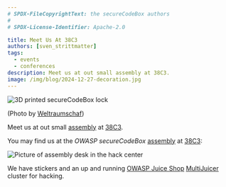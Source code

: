 ```yaml
---
# SPDX-FileCopyrightText: the secureCodeBox authors
#
# SPDX-License-Identifier: Apache-2.0

title: Meet Us At 38C3
authors: [sven_strittmatter]
tags:
  - events
  - conferences
description: Meet us at out small assembly at 38C3.
image: /img/blog/2024-12-27-decoration.jpg
---
```


![3D printed secureCodeBox lock](/img/blog/2024-12-27-decoration.jpg)

(Photo by [Weltraumschaf](https://github.com/Weltraumschaf))

Meet us at out small [assembly][assembly] at [38C3][congress].

<!--truncate-->

You may find us at the _OWASP secureCodeBox_ [assembly][assembly] at [38C3][congress]:

![Picture of assembly desk in the hack center](/img/blog/2024-12-27-assembly.jpg)

We have stickers and an up and running [OWASP Juice Shop][juceshop] [MultiJuicer][multijuicer] cluster for hacking.

[assembly]:     https://events.ccc.de/congress/2024/hub/en/assembly/owasp_securecodebox/
[congress]:     https://events.ccc.de/congress/2024
[juceshop]:     https://github.com/juice-shop/juice-shop
[multijuicer]:  https://github.com/juice-shop/multi-juicer
